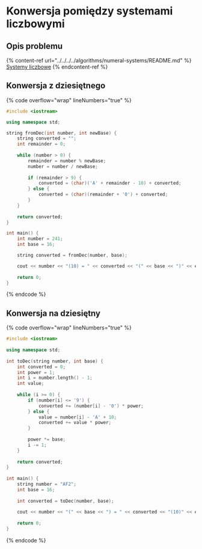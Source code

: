 # Konwersja pomiędzy systemami liczbowymi

## Opis problemu

{% content-ref url="../../../../algorithms/numeral-systems/README.md" %}
[Systemy liczbowe](../../../../algorithms/numeral-systems/README.md)
{% endcontent-ref %}

## Konwersja z dziesiętnego

{% code overflow="wrap" lineNumbers="true" %}
```cpp
#include <iostream>

using namespace std;

string fromDec(int number, int newBase) {
    string converted = "";
    int remainder = 0;
    
    while (number > 0) {
        remainder = number % newBase;
        number = number / newBase;
        
        if (remainder > 9) {
            converted = (char)('A' + remainder - 10) + converted;
        } else {
            converted = (char)(remainder + '0') + converted;
        }
    }
    
    return converted;
}

int main() {
    int number = 241;
    int base = 16;

    string converted = fromDec(number, base);

    cout << number << "(10) = " << converted << "(" << base << ")" << endl;
    
    return 0;
}
```
{% endcode %}

## Konwersja na dziesiętny

{% code overflow="wrap" lineNumbers="true" %}
```cpp
#include <iostream>
 
using namespace std;
 
int toDec(string number, int base) {
    int converted = 0;
    int power = 1;
    int i = number.length() - 1;
    int value;
 
    while (i >= 0) {
        if (number[i] <= '9') {
            converted += (number[i] - '0') * power;
        } else {
            value = number[i] - 'A' + 10;
            converted += value * power;
        }
 
        power *= base;
        i -= 1;
    }
 
    return converted;
}
 
int main() {
    string number = "AF2";
    int base = 16;
 
    int converted = toDec(number, base);
 
    cout << number << "(" << base << ") = " << converted << "(10)" << endl;
 
    return 0;
}
```
{% endcode %}
